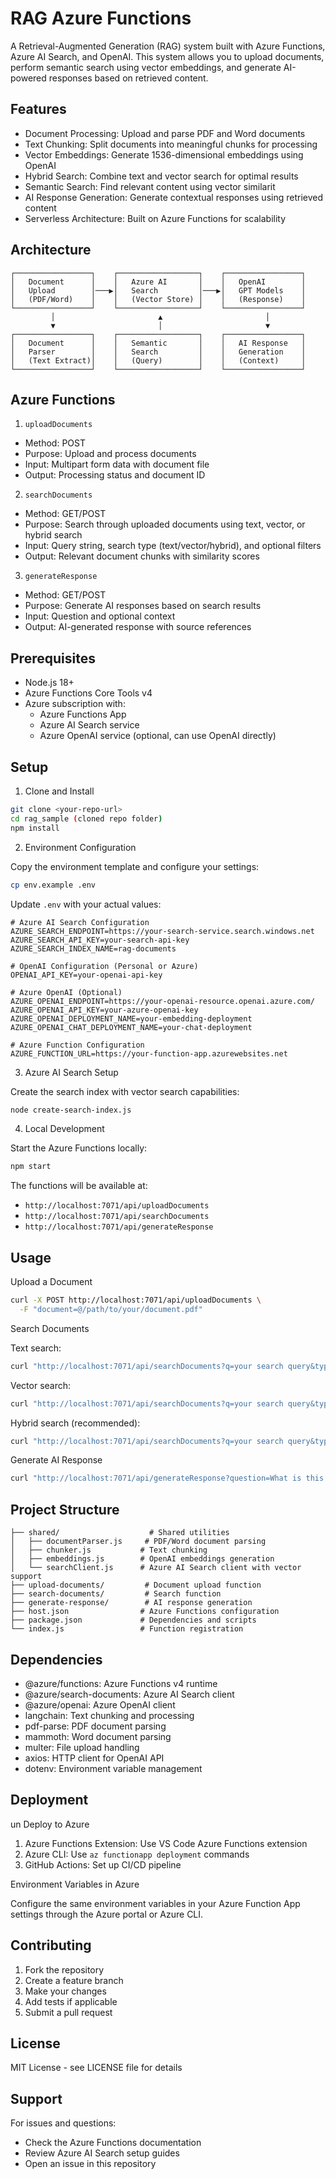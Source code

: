 # RAG Azure Functions

A Retrieval-Augmented Generation (RAG) system built with Azure Functions, Azure AI Search, and OpenAI. This system allows you to upload documents, perform semantic search using vector embeddings, and generate AI-powered responses based on retrieved content.

## Features

- Document Processing: Upload and parse PDF and Word documents
- Text Chunking: Split documents into meaningful chunks for processing
- Vector Embeddings: Generate 1536-dimensional embeddings using OpenAI
- Hybrid Search: Combine text and vector search for optimal results
- Semantic Search: Find relevant content using vector similarit
- AI Response Generation: Generate contextual responses using retrieved content
- Serverless Architecture: Built on Azure Functions for scalability

## Architecture

```
┌─────────────────┐    ┌──────────────────┐    ┌─────────────────┐
│   Document      │    │   Azure AI       │    │   OpenAI        │
│   Upload        │───▶│   Search         │───▶│   GPT Models    │
│   (PDF/Word)    │    │   (Vector Store) │    │   (Response)    │
└─────────────────┘    └──────────────────┘    └─────────────────┘
         │                       ▲                       │
         ▼                       │                       ▼
┌─────────────────┐    ┌──────────────────┐    ┌─────────────────┐
│   Document      │    │   Semantic       │    │   AI Response   │
│   Parser        │    │   Search         │    │   Generation    │
│   (Text Extract)│    │   (Query)        │    │   (Context)     │
└─────────────────┘    └──────────────────┘    └─────────────────┘
```

## Azure Functions

 1. `uploadDocuments`
- Method: POST
- Purpose: Upload and process documents
- Input: Multipart form data with document file
- Output: Processing status and document ID

 2. `searchDocuments`
- Method: GET/POST
- Purpose: Search through uploaded documents using text, vector, or hybrid search
- Input: Query string, search type (text/vector/hybrid), and optional filters
- Output: Relevant document chunks with similarity scores

 3. `generateResponse`
- Method: GET/POST
- Purpose: Generate AI responses based on search results
- Input: Question and optional context
- Output: AI-generated response with source references

## Prerequisites

- Node.js 18+ 
- Azure Functions Core Tools v4
- Azure subscription with:
  - Azure Functions App
  - Azure AI Search service
  - Azure OpenAI service (optional, can use OpenAI directly)

## Setup

 1. Clone and Install

```bash
git clone <your-repo-url>
cd rag_sample (cloned repo folder)
npm install
```

 2. Environment Configuration

Copy the environment template and configure your settings:

```bash
cp env.example .env
```

Update `.env` with your actual values:

```env
# Azure AI Search Configuration
AZURE_SEARCH_ENDPOINT=https://your-search-service.search.windows.net
AZURE_SEARCH_API_KEY=your-search-api-key
AZURE_SEARCH_INDEX_NAME=rag-documents

# OpenAI Configuration (Personal or Azure)
OPENAI_API_KEY=your-openai-api-key

# Azure OpenAI (Optional)
AZURE_OPENAI_ENDPOINT=https://your-openai-resource.openai.azure.com/
AZURE_OPENAI_API_KEY=your-azure-openai-key
AZURE_OPENAI_DEPLOYMENT_NAME=your-embedding-deployment
AZURE_OPENAI_CHAT_DEPLOYMENT_NAME=your-chat-deployment

# Azure Function Configuration
AZURE_FUNCTION_URL=https://your-function-app.azurewebsites.net
```

 3. Azure AI Search Setup

Create the search index with vector search capabilities:

```bash
node create-search-index.js
```

 4. Local Development

Start the Azure Functions locally:

```bash
npm start
```

The functions will be available at:
- `http://localhost:7071/api/uploadDocuments`
- `http://localhost:7071/api/searchDocuments`
- `http://localhost:7071/api/generateResponse`

## Usage

 Upload a Document

```bash
curl -X POST http://localhost:7071/api/uploadDocuments \
  -F "document=@/path/to/your/document.pdf"
```

 Search Documents

Text search:
```bash
curl "http://localhost:7071/api/searchDocuments?q=your search query&type=text"
```

Vector search:
```bash
curl "http://localhost:7071/api/searchDocuments?q=your search query&type=vector"
```

Hybrid search (recommended):
```bash
curl "http://localhost:7071/api/searchDocuments?q=your search query&type=hybrid"
```

 Generate AI Response

```bash
curl "http://localhost:7071/api/generateResponse?question=What is this about?"
```

## Project Structure

```
├── shared/                    # Shared utilities
│   ├── documentParser.js     # PDF/Word document parsing
│   ├── chunker.js           # Text chunking
│   ├── embeddings.js        # OpenAI embeddings generation
│   └── searchClient.js      # Azure AI Search client with vector support
├── upload-documents/         # Document upload function
├── search-documents/         # Search function
├── generate-response/        # AI response generation
├── host.json                # Azure Functions configuration
├── package.json             # Dependencies and scripts
└── index.js                 # Function registration
```

## Dependencies

- @azure/functions: Azure Functions v4 runtime
- @azure/search-documents: Azure AI Search client
- @azure/openai: Azure OpenAI client
- langchain: Text chunking and processing
- pdf-parse: PDF document parsing
- mammoth: Word document parsing
- multer: File upload handling
- axios: HTTP client for OpenAI API
- dotenv: Environment variable management

## Deployment

un Deploy to Azure

1. Azure Functions Extension: Use VS Code Azure Functions extension
2. Azure CLI: Use `az functionapp deployment` commands
3. GitHub Actions: Set up CI/CD pipeline

 Environment Variables in Azure

Configure the same environment variables in your Azure Function App settings through the Azure portal or Azure CLI.

## Contributing

1. Fork the repository
2. Create a feature branch
3. Make your changes
4. Add tests if applicable
5. Submit a pull request

## License

MIT License - see LICENSE file for details

## Support

For issues and questions:
- Check the Azure Functions documentation
- Review Azure AI Search setup guides
- Open an issue in this repository 
